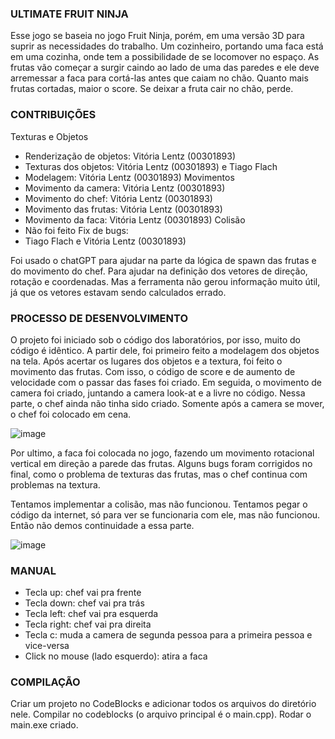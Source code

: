 ### ULTIMATE FRUIT NINJA ###

Esse jogo se baseia no jogo Fruit Ninja, porém, em uma versão 3D para suprir as necessidades do trabalho.
Um cozinheiro, portando uma faca está em uma cozinha, onde tem a possibilidade de se locomover no espaço. As frutas vão começar a surgir caindo ao lado de uma das paredes e ele deve arremessar a faca para cortá-las antes que caiam no chão. Quanto mais frutas cortadas, maior o score. Se deixar a fruta cair no chão, perde.

### CONTRIBUIÇÕES ###

Texturas e Objetos
- Renderização de objetos: Vitória Lentz (00301893)
- Texturas dos objetos: Vitória Lentz (00301893) e Tiago Flach
- Modelagem: Vitória Lentz (00301893)
Movimentos
- Movimento da camera: Vitória Lentz (00301893)
- Movimento do chef: Vitória Lentz (00301893)
- Movimento das frutas: Vitória Lentz (00301893)
- Movimento da faca: Vitória Lentz (00301893)
Colisão
- Não foi feito
Fix de bugs:
- Tiago Flach e Vitória Lentz (00301893)

Foi usado o chatGPT para ajudar na parte da lógica de spawn das frutas e do movimento do chef. Para ajudar na definição dos vetores de direção, rotação e coordenadas. Mas a ferramenta não gerou informação muito útil, já que os vetores estavam sendo calculados errado.

### PROCESSO DE DESENVOLVIMENTO ###

O projeto foi iniciado sob o código dos laboratórios, por isso, muito do código é idêntico. A partir dele, foi primeiro feito a modelagem dos objetos na tela.
Após acertar os lugares dos objetos e a textura, foi feito o movimento das frutas. Com isso, o código de score e de aumento de velocidade com o passar das fases foi criado.
Em seguida, o movimento de camera foi criado, juntando a camera look-at e a livre no código. Nessa parte, o chef ainda não tinha sido criado. Somente após a camera se mover, o chef foi colocado em cena.

![image](https://github.com/user-attachments/assets/32df3055-ee7a-4989-8a38-08e1650b937e)


Por ultimo, a faca foi colocada no jogo, fazendo um movimento rotacional vertical em direção a parede das frutas.
Alguns bugs foram corrigidos no final, como o problema de texturas das frutas, mas o chef continua com problemas na textura.

Tentamos implementar a colisão, mas não funcionou. Tentamos pegar o código da internet, só para ver se funcionaria com ele, mas não funcionou. Então não demos continuidade a essa parte.


![image](https://github.com/user-attachments/assets/0b06bd30-ca78-4a85-8a7e-c4ae57a0cf79)

### MANUAL ###

- Tecla up: chef vai pra frente
- Tecla down: chef vai pra trás
- Tecla left: chef vai pra esquerda
- Tecla right: chef vai pra direita
- Tecla c: muda a camera de segunda pessoa para a primeira pessoa e vice-versa
- Click no mouse (lado esquerdo): atira a faca

### COMPILAÇÃO ###

Criar um projeto no CodeBlocks e adicionar todos os arquivos do diretório nele.
Compilar no codeblocks (o arquivo principal é o main.cpp).
Rodar o main.exe criado.
 
